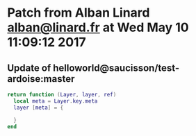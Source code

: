 # Patch from Alban Linard <alban@linard.fr> at Wed May 10 11:09:12 2017

## Update of helloworld@saucisson/test-ardoise:master

```lua
return function (Layer, layer, ref)
  local meta = Layer.key.meta
  layer [meta] = {

  }
end
```

